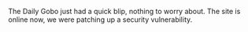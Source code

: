 The Daily Gobo just had a quick blip, nothing to worry about. The site is online now, we were patching up a security vulnerability. 